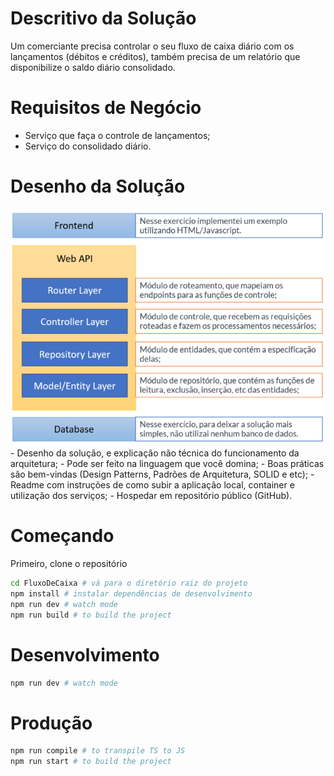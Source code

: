 # Descritivo da Solução
Um comerciante precisa controlar o seu fluxo de caixa diário com os lançamentos (débitos e créditos), também precisa de um relatório que disponibilize o saldo diário consolidado.

# Requisitos de Negócio
- Serviço que faça o controle de lançamentos;
- Serviço do consolidado diário.

# Desenho da Solução
<img src="doc/arquitetura.png">
- Desenho da solução, e explicação não técnica do funcionamento da arquitetura;
- Pode ser feito na linguagem que você domina;
- Boas práticas são bem-vindas (Design Patterns, Padrões de Arquitetura, SOLID e etc);
- Readme com instruções de como subir a aplicação local, container e utilização dos serviços;
- Hospedar em repositório público (GitHub).

# Começando
Primeiro, clone o repositório

```bash
cd FluxoDeCaixa # vá para o diretório raiz do projeto
npm install # instalar dependências de desenvolvimento
npm run dev # watch mode
npm run build # to build the project
```

# Desenvolvimento
```bash
npm run dev # watch mode
```

# Produção
```bash
npm run compile # to transpile TS to JS
npm run start # to build the project
```


